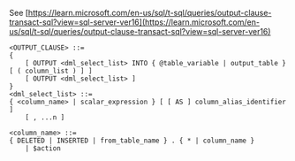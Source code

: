 See [https://learn.microsoft.com/en-us/sql/t-sql/queries/output-clause-transact-sql?view=sql-server-ver16](https://learn.microsoft.com/en-us/sql/t-sql/queries/output-clause-transact-sql?view=sql-server-ver16)
```
<OUTPUT_CLAUSE> ::=
{
    [ OUTPUT <dml_select_list> INTO { @table_variable | output_table } [ ( column_list ) ] ]
    [ OUTPUT <dml_select_list> ]
}
<dml_select_list> ::=
{ <column_name> | scalar_expression } [ [ AS ] column_alias_identifier ]
    [ , ...n ]

<column_name> ::=
{ DELETED | INSERTED | from_table_name } . { * | column_name }
    | $action
```
